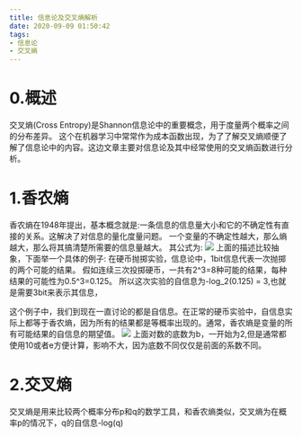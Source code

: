 ```yaml
---
title: 信息论及交叉熵解析
date: 2020-09-09 01:50:42
tags:
- 信息论
- 交叉熵
---
```

# 0.概述
交叉熵(Cross Entropy)是Shannon信息论中的重要概念，用于度量两个概率之间的分布差异。
这个在机器学习中常常作为成本函数出现，为了了解交叉熵顺便了解了信息论中的内容。这边文章主要对信息论及其中经常使用的交叉熵函数进行分析。

# 1.香农熵
香农熵在1948年提出，基本概念就是:一条信息的信息量大小和它的不确定性有直接的关系。这解决了对信息的量化度量问题。
一个变量的不确定性越大，那么熵越大，那么将其搞清楚所需要的信息量越大。
其公式为:
![](香农熵的定义.png)
上面的描述比较抽象，下面举一个具体的例子:
在硬币抛掷实验，信息论中，1bit信息代表一次抛掷的两个可能的结果。
假如连续三次投掷硬币，一共有2^3=8种可能的结果，每种结果的可能性为0.5^3=0.125。
所以这次实验的自信息为-log_2(0.125) = 3,也就是需要3bit来表示其信息，

这个例子中，我们到现在一直讨论的都是自信息。在正常的硬币实验中，自信息实际上都等于香农熵，因为所有的结果都是等概率出现的。通常，香农熵是变量的所有可能结果的自信息的期望值。
![](香农熵推导.png)
上面对数的底数为b，一开始为2,但是通常都使用10或者e方便计算，影响不大，因为底数不同仅仅是前面的系数不同。

# 2.交叉熵
交叉熵是用来比较两个概率分布p和q的数学工具，和香农熵类似，交叉熵为在概率p的情况下，q的自信息-log(q)
![]()

